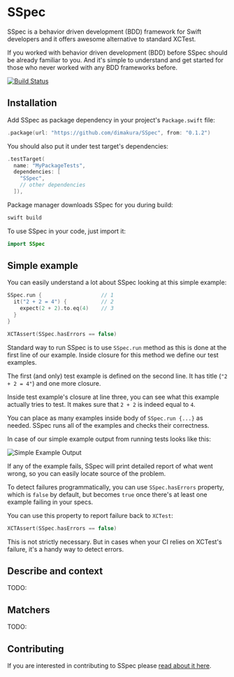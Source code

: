 # SSpec

SSpec is a behavior driven development (BDD) framework for Swift developers and
it offers awesome alternative to standard XCTest.

If you worked with behavior driven development (BDD) before SSpec should be
already familiar to you. And it's simple to understand and get started for those
who never worked with any BDD frameworks before.

[![Build Status](https://travis-ci.org/dimakura/SSpec.svg?branch=master)](https://travis-ci.org/dimakura/SSpec)

## Installation

Add SSpec as package dependency in your project's `Package.swift` file:

```swift
.package(url: "https://github.com/dimakura/SSpec", from: "0.1.2")
```

You should also put it under test target's dependencies:

```swift
.testTarget(
  name: "MyPackageTests",
  dependencies: [
    "SSpec",
    // other dependencies
  ]),
```

Package manager downloads SSpec for you during build:

```sh
swift build
```

To use SSpec in your code, just import it:

```swift
import SSpec
```

## Simple example

You can easily understand a lot about SSpec looking at this simple example:

```swift
SSpec.run {                   // 1
  it("2 + 2 = 4") {           // 2
    expect(2 + 2).to.eq(4)    // 3
  }
}

XCTAssert(SSpec.hasErrors == false)
```

Standard way to run SSpec is to use `SSpec.run` method as this is done at the
first line of our example. Inside closure for this method we define our test
examples.

The first (and only) test example is defined on the second line.
It has title (`"2 + 2 = 4"`) and one more closure.

Inside test example's closure at line three, you can see what this example
actually tries to test. It makes sure that `2 + 2` is indeed equal to `4`.

You can place as many examples inside body of `SSpec.run {...}` as needed.
SSpec runs all of the examples and checks their correctness.

In case of our simple example output from running tests looks like this:

![Simple Example Output](https://s1.postimg.org/3yxge26htb/Screen_Shot_2017-10-24_at_9.23.22_PM.png)

If any of the example fails, SSpec will print detailed report of what went
wrong, so you can easily locate source of the problem.

To detect failures programmatically, you can use `SSpec.hasErrors` property,
which is `false` by default, but becomes `true` once there's at least one
example failing in your specs.

You can use this property to report failure back to `XCTest`:

```swift
XCTAssert(SSpec.hasErrors == false)
```

This is not strictly necessary. But in cases when your CI relies on XCTest's
failure, it's a handy way to detect errors.

## Describe and context

TODO:

## Matchers

TODO:

## Contributing

If you are interested in contributing to SSpec please [read about it here](./CONTRIBUTING.md).
